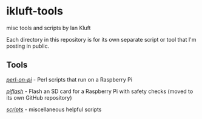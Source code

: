 # ikluft-tools
misc tools and scripts by Ian Kluft

Each directory in this repository is for its own separate script or tool that I'm posting in public.

## Tools

[*perl-on-pi*](perl-on-pi/) - Perl scripts that run on a Raspberry Pi

[*piflash*](https://github.com/ikluft/piflash) - Flash an SD card for a Raspberry Pi with safety checks (moved to its own GitHub repository)

[*scripts*](scripts/) - miscellaneous helpful scripts
